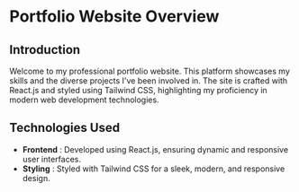 # Portfolio Website Overview

## Introduction

Welcome to my professional portfolio website. This platform showcases my skills and the diverse projects I've been involved in. The site is crafted with React.js and styled using Tailwind CSS, highlighting my proficiency in modern web development technologies.


## Technologies Used

- **Frontend** : Developed using React.js, ensuring dynamic and responsive user interfaces.
- **Styling** : Styled with Tailwind CSS for a sleek, modern, and responsive design.


